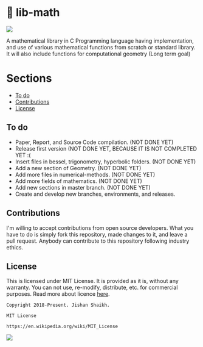 # :beginner: lib-math

![](https://travis-ci.com/Jishanshaikh4/lib-math.svg?branch=master)

A mathematical library in C Programming language having implementation, and use of various mathematical functions from scratch or standard library. It will also include functions for computational geometry (Long term goal)

# Sections
- [To do](https://github.com/Jishanshaikh4/lib-math/blob/master/README.md#to-do)
- [Contributions](https://github.com/Jishanshaikh4/lib-math/blob/master/README.md#contributions)
- [License](https://github.com/Jishanshaikh4/lib-math/blob/master/README.md#license)

## To do
- Paper, Report, and Source Code compilation. (NOT DONE YET)
- Release first version (NOT DONE YET, BECAUSE IT IS NOT COMPLETED YET :(
- Insert files in bessel, trigonometry, hyperbolic folders. (NOT DONE YET)
- Add a new section of Geometry. (NOT DONE YET)
- Add more files in numerical-methods. (NOT DONE YET)
- Add more fields of mathematics. (NOT DONE YET)
- Add new sections in master branch. (NOT DONE YET)
- Create and develop new branches, environments, and releases.

## Contributions
I'm willing to accept contributions from open source developers. What you have to do is simply fork this repository, made changes to it, and leave a pull request. Anybody can contribute to this repository following industry ethics.

## License
This is licensed under MIT License. It is provided as it is, without any warranty. You can not use, re-modify, distribute, etc. for commercial purposes. Read more about licence [here](https://en.wikipedia.org/wiki/MIT_License).

    Copyright 2018-Present. Jishan Shaikh.

    MIT License

    https://en.wikipedia.org/wiki/MIT_License

![](https://upload.wikimedia.org/wikipedia/commons/f/f8/License_icon-mit-88x31-2.svg)
